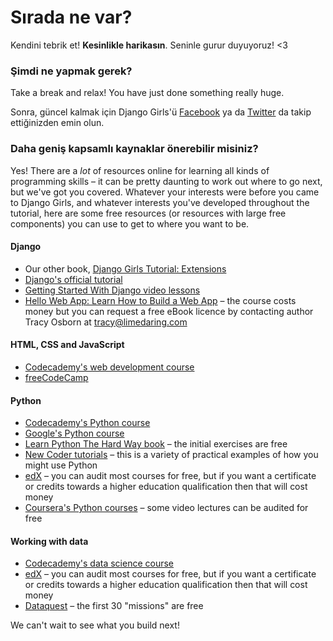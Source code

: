# Sırada ne var?

Kendini tebrik et! **Kesinlikle harikasın**. Seninle gurur duyuyoruz! <3

### Şimdi ne yapmak gerek?

Take a break and relax! You have just done something really huge.

Sonra, güncel kalmak için Django Girls'ü [Facebook](http://facebook.com/djangogirls) ya da [Twitter](https://twitter.com/djangogirls) da takip ettiğinizden emin olun.

### Daha geniş kapsamlı kaynaklar önerebilir misiniz?

Yes! There are a *lot* of resources online for learning all kinds of programming skills – it can be pretty daunting to work out where to go next, but we've got you covered. Whatever your interests were before you came to Django Girls, and whatever interests you've developed throughout the tutorial, here are some free resources (or resources with large free components) you can use to get to where you want to be.

#### Django

- Our other book, [Django Girls Tutorial: Extensions](https://tutorial-extensions.djangogirls.org/)
- [Django's official tutorial](https://docs.djangoproject.com/en/2.0/intro/tutorial01/)
- [Getting Started With Django video lessons](http://www.gettingstartedwithdjango.com/)
- [Hello Web App: Learn How to Build a Web App](https://hellowebbooks.com/learn-django/) – the course costs money but you can request a free eBook licence by contacting author Tracy Osborn at <tracy@limedaring.com>

#### HTML, CSS and JavaScript

- [Codecademy's web development course](https://www.codecademy.com/learn/paths/web-development)
- [freeCodeCamp](https://www.freecodecamp.org/)

#### Python

- [Codecademy's Python course](https://www.codecademy.com/learn/learn-python)
- [Google's Python course](https://developers.google.com/edu/python/)
- [Learn Python The Hard Way book](http://learnpythonthehardway.org/book/) – the initial exercises are free
- [New Coder tutorials](http://newcoder.io/tutorials/) – this is a variety of practical examples of how you might use Python
- [edX](https://www.edx.org/course?search_query=python) – you can audit most courses for free, but if you want a certificate or credits towards a higher education qualification then that will cost money
- [Coursera's Python courses](https://www.coursera.org/specializations/python) – some video lectures can be audited for free

#### Working with data

- [Codecademy's data science course](https://www.codecademy.com/learn/paths/data-science)
- [edX](https://www.edx.org/course/?search_query=python&subject=Data%20Analysis%20%26%20Statistics) – you can audit most courses for free, but if you want a certificate or credits towards a higher education qualification then that will cost money
- [Dataquest](https://www.dataquest.io/) – the first 30 "missions" are free

We can't wait to see what you build next!